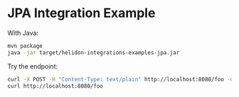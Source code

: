 # JPA Integration Example

With Java:
```bash
mvn package
java -jar target/helidon-integrations-examples-jpa.jar
```

Try the endpoint:
```bash
curl -X POST -H "Content-Type: text/plain" http://localhost:8080/foo -d 'bar'
curl http://localhost:8080/foo
```
